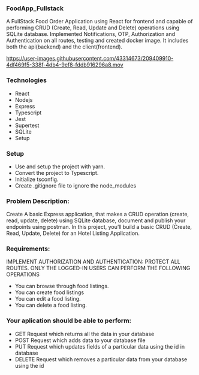 ### FoodApp_Fullstack
A FulIStack Food Order Application using React for frontend and capable of performing CRUD (Create, Read, Update and Delete)  operations using SQLite database.  Implemented Notifications, OTP, Authorization and Authentication on all routes, testing and created docker image. It includes both the api(backend) and the client(frontend).

https://user-images.githubusercontent.com/43314673/209409910-4df469f5-338f-4db4-9ef8-fddb916296a8.mov

### Technologies
- React
- Nodejs
- Express
- Typescript
- Jest
- Supertest
- SQLite
- Setup

### Setup
- Use and setup the project with yarn.
- Convert the project to Typescript.
- Initialize tsconfig.
- Create .gitignore file to ignore the node_modules

### Problem Description:
Create A basic Express application, that makes a CRUD operation (create, read, update, delete) using SQLite database, document and publish your endpoints using postman. In this project, you’ll build a basic CRUD (Create, Read, Update, Delete) for an Hotel Listing Application.

### Requirements:
IMPLEMENT AUTHORIZATION AND AUTHENTICATION: PROTECT ALL ROUTES. ONLY THE LOGGED-IN USERS CAN PERFORM THE FOLLOWING OPERATIONS

- You can browse through food listings.
- You can create food listings
- You can edit a food listing.
- You can delete a food listing.

### Your aplication should be able to perform:
- GET Request which returns all the data in your database
- POST Request which adds data to your database file
- PUT Request which updates fields of a particular data using the id in database
- DELETE Request which removes a particular data from your database using the id


